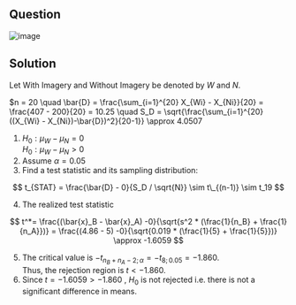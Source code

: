 ## Question

![image](https://github.com/user-attachments/assets/ed8f553b-35ec-4954-a9bd-adf488ee9b29)

## Solution
Let With Imagery and Without Imagery be denoted by $W$ and $N$.  

$n = 20 \quad \bar{D} = \frac{\sum_{i=1}^{20} X_{Wi} - X_{Ni}}{20} = \frac{407 - 200}{20} = 10.25 \quad S_D = \sqrt{\frac{\sum_{i=1}^{20} ((X_{Wi} - X_{Ni})-\bar{D})^2}{20-1}} \approx 4.0507

1. $H_0 : \mu_W - \mu_N = 0$  
$H_0 : \mu_W - \mu_N > 0$
2. Assume $\alpha = 0.05$
3. Find a test statistic and its sampling distribution:

$$
t_{STAT} = \frac{\bar{D} - 0}{S_D / \sqrt{N}} \sim t\_{(n-1)} \sim t_19
$$
  
4. The realized test statistic

$$
t^*= \frac{(\bar{x}_B - \bar{x}_A) -0}{\sqrt{s^2 * (\frac{1}{n_B} + \frac{1}{n_A}})} = \frac{(4.86 - 5) -0}{\sqrt{0.019 * (\frac{1}{5} + \frac{1}{5}})} \approx -1.6059
$$

5. The critical value is $-t_{n_B + n_A - 2; \alpha} = -t_{8; 0.05} = -1.860.$  
Thus, the rejection region is $t < -1.860.$
6. Since $t = -1.6059 > -1.860$ , $H_0$ is not rejected i.e. there is not a significant difference in means.
